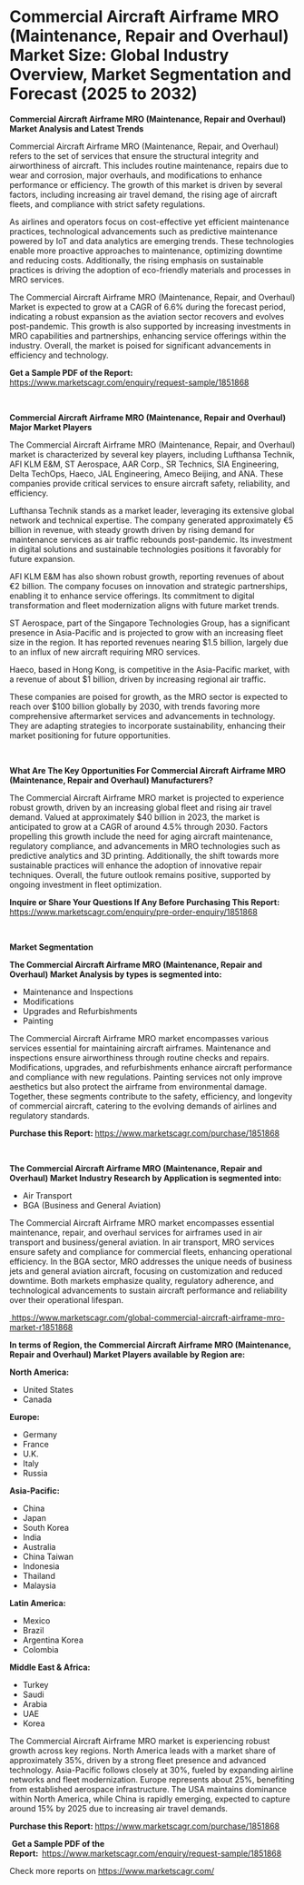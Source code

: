 <p><h1>Commercial Aircraft Airframe MRO (Maintenance, Repair and Overhaul) Market Size: Global Industry Overview, Market Segmentation and Forecast (2025 to 2032)</h1></p><p><strong>Commercial Aircraft Airframe MRO (Maintenance, Repair and Overhaul) Market Analysis and Latest Trends</strong></p>
<p><p>Commercial Aircraft Airframe MRO (Maintenance, Repair, and Overhaul) refers to the set of services that ensure the structural integrity and airworthiness of aircraft. This includes routine maintenance, repairs due to wear and corrosion, major overhauls, and modifications to enhance performance or efficiency. The growth of this market is driven by several factors, including increasing air travel demand, the rising age of aircraft fleets, and compliance with strict safety regulations.</p><p>As airlines and operators focus on cost-effective yet efficient maintenance practices, technological advancements such as predictive maintenance powered by IoT and data analytics are emerging trends. These technologies enable more proactive approaches to maintenance, optimizing downtime and reducing costs. Additionally, the rising emphasis on sustainable practices is driving the adoption of eco-friendly materials and processes in MRO services.</p><p>The Commercial Aircraft Airframe MRO (Maintenance, Repair, and Overhaul) Market is expected to grow at a CAGR of 6.6% during the forecast period, indicating a robust expansion as the aviation sector recovers and evolves post-pandemic. This growth is also supported by increasing investments in MRO capabilities and partnerships, enhancing service offerings within the industry. Overall, the market is poised for significant advancements in efficiency and technology.</p></p>
<p><strong>Get a Sample PDF of the Report:&nbsp;</strong> <a href="https://www.marketscagr.com/enquiry/request-sample/1851868?utm_campaign=1879&utm_medium=2&utm_source=Github&utm_content=ia&utm_term=07012025&utm_id=commercial-aircraft-airframe-mro-maintenance-repair-and-overhaul">https://www.marketscagr.com/enquiry/request-sample/1851868</a></p>
<p>&nbsp;</p>
<p><strong>Commercial Aircraft Airframe MRO (Maintenance, Repair and Overhaul) Major Market Players</strong></p>
<p><p>The Commercial Aircraft Airframe MRO (Maintenance, Repair, and Overhaul) market is characterized by several key players, including Lufthansa Technik, AFI KLM E&M, ST Aerospace, AAR Corp., SR Technics, SIA Engineering, Delta TechOps, Haeco, JAL Engineering, Ameco Beijing, and ANA. These companies provide critical services to ensure aircraft safety, reliability, and efficiency.</p><p>Lufthansa Technik stands as a market leader, leveraging its extensive global network and technical expertise. The company generated approximately €5 billion in revenue, with steady growth driven by rising demand for maintenance services as air traffic rebounds post-pandemic. Its investment in digital solutions and sustainable technologies positions it favorably for future expansion.</p><p>AFI KLM E&M has also shown robust growth, reporting revenues of about €2 billion. The company focuses on innovation and strategic partnerships, enabling it to enhance service offerings. Its commitment to digital transformation and fleet modernization aligns with future market trends.</p><p>ST Aerospace, part of the Singapore Technologies Group, has a significant presence in Asia-Pacific and is projected to grow with an increasing fleet size in the region. It has reported revenues nearing $1.5 billion, largely due to an influx of new aircraft requiring MRO services.</p><p>Haeco, based in Hong Kong, is competitive in the Asia-Pacific market, with a revenue of about $1 billion, driven by increasing regional air traffic. </p><p>These companies are poised for growth, as the MRO sector is expected to reach over $100 billion globally by 2030, with trends favoring more comprehensive aftermarket services and advancements in technology. They are adapting strategies to incorporate sustainability, enhancing their market positioning for future opportunities.</p></p>
<p>&nbsp;</p>
<p><strong>What Are The Key Opportunities For Commercial Aircraft Airframe MRO (Maintenance, Repair and Overhaul) Manufacturers?</strong></p>
<p><p>The Commercial Aircraft Airframe MRO market is projected to experience robust growth, driven by an increasing global fleet and rising air travel demand. Valued at approximately $40 billion in 2023, the market is anticipated to grow at a CAGR of around 4.5% through 2030. Factors propelling this growth include the need for aging aircraft maintenance, regulatory compliance, and advancements in MRO technologies such as predictive analytics and 3D printing. Additionally, the shift towards more sustainable practices will enhance the adoption of innovative repair techniques. Overall, the future outlook remains positive, supported by ongoing investment in fleet optimization.</p></p>
<p><strong>Inquire or Share Your Questions If Any Before Purchasing This Report:</strong> <a href="https://www.marketscagr.com/enquiry/pre-order-enquiry/1851868?utm_campaign=1879&utm_medium=2&utm_source=Github&utm_content=ia&utm_term=07012025&utm_id=commercial-aircraft-airframe-mro-maintenance-repair-and-overhaul">https://www.marketscagr.com/enquiry/pre-order-enquiry/1851868</a></p>
<p>&nbsp;</p>
<p><strong>Market Segmentation</strong></p>
<p><strong>The Commercial Aircraft Airframe MRO (Maintenance, Repair and Overhaul) Market Analysis by types is segmented into:</strong></p>
<p><ul><li>Maintenance and Inspections</li><li>Modifications</li><li>Upgrades and Refurbishments</li><li>Painting</li></ul></p>
<p><p>The Commercial Aircraft Airframe MRO market encompasses various services essential for maintaining aircraft airframes. Maintenance and inspections ensure airworthiness through routine checks and repairs. Modifications, upgrades, and refurbishments enhance aircraft performance and compliance with new regulations. Painting services not only improve aesthetics but also protect the airframe from environmental damage. Together, these segments contribute to the safety, efficiency, and longevity of commercial aircraft, catering to the evolving demands of airlines and regulatory standards.</p></p>
<p><strong>Purchase this Report:&nbsp;</strong><a href="https://www.marketscagr.com/purchase/1851868?utm_campaign=1879&utm_medium=2&utm_source=Github&utm_content=ia&utm_term=07012025&utm_id=commercial-aircraft-airframe-mro-maintenance-repair-and-overhaul">https://www.marketscagr.com/purchase/1851868</a></p>
<p>&nbsp;</p>
<p><strong>The Commercial Aircraft Airframe MRO (Maintenance, Repair and Overhaul) Market Industry Research by Application is segmented into:</strong></p>
<p><ul><li>Air Transport</li><li>BGA (Business and General Aviation)</li></ul></p>
<p><p>The Commercial Aircraft Airframe MRO market encompasses essential maintenance, repair, and overhaul services for airframes used in air transport and business/general aviation. In air transport, MRO services ensure safety and compliance for commercial fleets, enhancing operational efficiency. In the BGA sector, MRO addresses the unique needs of business jets and general aviation aircraft, focusing on customization and reduced downtime. Both markets emphasize quality, regulatory adherence, and technological advancements to sustain aircraft performance and reliability over their operational lifespan.</p></p>
<p><a href="https://www.marketscagr.com/global-commercial-aircraft-airframe-mro-market-r1851868?utm_campaign=1879&utm_medium=2&utm_source=Github&utm_content=ia&utm_term=07012025&utm_id=commercial-aircraft-airframe-mro-maintenance-repair-and-overhaul">&nbsp;https://www.marketscagr.com/global-commercial-aircraft-airframe-mro-market-r1851868</a></p>
<p><strong>In terms of Region, the Commercial Aircraft Airframe MRO (Maintenance, Repair and Overhaul) Market Players available by Region are:</strong></p>
<p>
    <p> <strong> North America: </strong>
        <ul>
            <li>United States</li>
            <li>Canada</li>
        </ul>
        </p> 
    <p> <strong> Europe: </strong>
        <ul>
            <li>Germany</li>
            <li>France</li>
            <li>U.K.</li>
            <li>Italy</li>
            <li>Russia</li>
        </ul>
        </p> 
    <p> <strong> Asia-Pacific: </strong>
        <ul>
            <li>China</li>
            <li>Japan</li>
            <li>South Korea</li>
            <li>India</li>
            <li>Australia</li>
            <li>China Taiwan</li>
            <li>Indonesia</li>
            <li>Thailand</li>
            <li>Malaysia</li>
        </ul>
        </p> 
    <p> <strong> Latin America: </strong>
        <ul>
            <li>Mexico</li>
            <li>Brazil</li>
            <li>Argentina Korea</li>
            <li>Colombia</li>
        </ul>
        </p> 
    <p> <strong> Middle East & Africa: </strong>
        <ul>
            <li>Turkey</li>
            <li>Saudi</li>
            <li>Arabia</li>
            <li>UAE</li>
            <li>Korea</li>
        </ul>
    </p>
    </p>
<p><p>The Commercial Aircraft Airframe MRO market is experiencing robust growth across key regions. North America leads with a market share of approximately 35%, driven by a strong fleet presence and advanced technology. Asia-Pacific follows closely at 30%, fueled by expanding airline networks and fleet modernization. Europe represents about 25%, benefiting from established aerospace infrastructure. The USA maintains dominance within North America, while China is rapidly emerging, expected to capture around 15% by 2025 due to increasing air travel demands.</p></p>
<p><strong>Purchase this Report: </strong><a href="https://www.marketscagr.com/purchase/1851868?utm_campaign=1879&utm_medium=2&utm_source=Github&utm_content=ia&utm_term=07012025&utm_id=commercial-aircraft-airframe-mro-maintenance-repair-and-overhaul">https://www.marketscagr.com/purchase/1851868</a></p>
<p>&nbsp;<strong>Get a Sample PDF of the Report:&nbsp;&nbsp;</strong><a href="https://www.marketscagr.com/enquiry/request-sample/1851868?utm_campaign=1879&utm_medium=2&utm_source=Github&utm_content=ia&utm_term=07012025&utm_id=commercial-aircraft-airframe-mro-maintenance-repair-and-overhaul">https://www.marketscagr.com/enquiry/request-sample/1851868</a></p>
<p><strong></strong></p>
<p>Check more reports on <a href="https://www.marketscagr.com/?utm_campaign=1879&utm_medium=2&utm_source=Github&utm_content=ia&utm_term=07012025&utm_id=commercial-aircraft-airframe-mro-maintenance-repair-and-overhaul">https://www.marketscagr.com/</a></p>